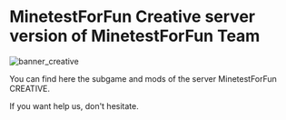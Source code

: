 MinetestForFun Creative server version of MinetestForFun Team
===================

![banner_creative](http://i.imgur.com/JQsDfcM.png)

You can find here the subgame and mods of the server MinetestForFun CREATIVE.

If you want help us, don't hesitate.

